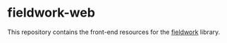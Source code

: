 # fieldwork-web
This repository contains the front-end resources for the [fieldwork](https://github.com/jmversteeg/fieldwork) library.
